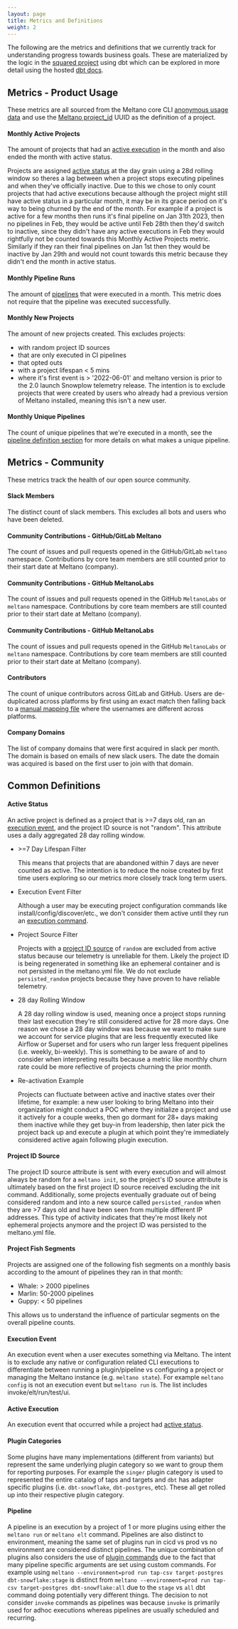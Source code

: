 ```yaml
---
layout: page
title: Metrics and Definitions
weight: 2
---
```


The following are the metrics and definitions that we currently track for understanding progress towards business goals.
These are materialized by the logic in the [squared project](https://github.com/meltano/squared/) using dbt which can be explored in more detail using the hosted [dbt docs](https://meltano.gitlab.io/squared/#!/overview).

## Metrics - Product Usage

These metrics are all sourced from the Meltano core CLI [anonymous usage data](https://docs.meltano.com/reference/settings#send_anonymous_usage_stats) and use the [Meltano project_id](https://docs.meltano.com/reference/settings#project_id) UUID as the definition of a project.

#### Monthly Active Projects

The amount of projects that had an [active execution](/data-team/metrics-and-definitions#active-execution) in the month and also ended the month with active status.

Projects are assigned [active status](/data-team/metrics-and-definitions#active-status) at the day grain using a 28d rolling window so theres a lag between when a project stops executing pipelines and when they've officially inactive.
Due to this we chose to only count projects that had active executions because although the project might still have active status in a particular month, it may be in its grace period on it's way to being churned by the end of the month.
For example if a project is active for a few months then runs it's final pipeline on Jan 31th 2023, then no pipelines in Feb, they would be active until Feb 28th then they'd switch to inactive, since they didn't have any active executions in Feb they would rightfully not be counted towards this Monthly Active Projects metric.
Similarly if they ran their final pipelines on Jan 1st then they would be inactive by Jan 29th and would not count towards this metric because they didn't end the month in active status.

#### Monthly Pipeline Runs

The amount of [pipelines](/data-team/metrics-and-definitions#pipeline) that were executed in a month.
This metric does not require that the pipeline was executed successfully.

#### Monthly New Projects

The amount of new projects created.
This excludes projects:
- with random project ID sources
- that are only executed in CI pipelines
- that opted outs
- with a project lifespan < 5 mins
- where it's first event is > '2022-06-01' and meltano version is prior to the 2.0 launch Snowplow telemetry release. The intention is to exclude projects that were created by users who already had a previous version of Meltano installed, meaning this isn't a new user.

#### Monthly Unique Pipelines

The count of unique pipelines that we're executed in a month, see the [pipeline definition section](/data-team/metrics-and-definitions#pipeline) for more details on what makes a unique pipeline.

## Metrics - Community

These metrics track the health of our open source community.

#### Slack Members

The distinct count of slack members.
This excludes all bots and users who have been deleted.

#### Community Contributions - GitHub/GitLab Meltano

The count of issues and pull requests opened in the GitHub/GitLab `meltano` namespace.
Contributions by core team members are still counted prior to their start date at Meltano (company).

#### Community Contributions - GitHub MeltanoLabs

The count of issues and pull requests opened in the GitHub `MeltanoLabs` or `meltano` namespace.
Contributions by core team members are still counted prior to their start date at Meltano (company).

#### Community Contributions - GitHub MeltanoLabs

The count of issues and pull requests opened in the GitHub `MeltanoLabs` or `meltano` namespace.
Contributions by core team members are still counted prior to their start date at Meltano (company).

#### Contributors

The count of unique contributors across GitLab and GitHub.
Users are de-duplicated across platforms by first using an exact match then falling back to a [manual mapping file](https://github.com/meltano/squared/blob/main/data/transform/data/contributor_id_mapping.csv) where the usernames are different across platforms.

#### Company Domains

The list of company domains that were first acquired in slack per month.
The domain is based on emails of new slack users.
The date the domain was acquired is based on the first user to join with that domain.


## Common Definitions

#### Active Status

An active project is defined as a project that is >=7 days old, ran an [execution event](/data-team/metrics-and-definitions#execution-event), and the project ID source is not "random".
This attribute uses a daily aggregated 28 day rolling window.

- &gt;=7 Day Lifespan Filter

    This means that projects that are abandoned within 7 days are never counted as active.
    The intention is to reduce the noise created by first time users exploring so our metrics more closely track long term users.

- Execution Event Filter

    Although a user may be executing project configuration commands like install/config/discover/etc., we don't consider them active until they run an [execution command](/data-team/metrics-and-definitions#execution-event).

- Project Source Filter

    Projects with a [project ID source](/data-team/metrics-and-definitions#project-id-source) of `random` are excluded from active status because our telemetry is unreliable for them.
    Likely the project ID is being regenerated in something like an ephemeral container and is not persisted in the meltano.yml file.
    We do not exclude `persisted_random` projects because they have proven to have reliable telemetry.

- 28 day Rolling Window

    A 28 day rolling window is used, meaning once a project stops running their last execution they're still considered active for 28 more days.
    One reason we chose a 28 day window was because we want to make sure we account for service plugins that are less frequently executed like Airflow or Superset and for users who run larger less frequent pipelines (i.e. weekly, bi-weekly).
    This is something to be aware of and to consider when interpreting results because a metric like monthly churn rate could be more reflective of projects churning the prior month.

- Re-activation Example

    Projects can fluctuate between active and inactive states over their lifetime, for example: a new user looking to bring Meltano into their organization might conduct a POC where they initialize a project and use it actively for a couple weeks, then go dormant for 28+ days making them inactive while they get buy-in from leadership, then later pick the project back up and execute a plugin at which point they're immediately considered active again following plugin execution.

#### Project ID Source

The project ID source attribute is sent with every execution and will almost always be random for a `meltano init`, so the project's ID source attribute is ultimately based on the first
project ID source received excluding the init command.
Additionally, some projects eventually graduate out of being considered random and into a new source called `persisted_random` when they are >7 days old and have been seen from multiple different IP addresses.
This type of activity indicates that they're most likely not ephemeral projects anymore and the project ID was persisted to the meltano.yml file.

#### Project Fish Segments

Projects are assigned one of the following fish segments on a monthly basis according to the amount of pipelines they ran in that month:

- Whale: > 2000 pipelines
- Marlin: 50-2000 pipelines
- Guppy: < 50 pipelines

This allows us to understand the influence of particular segments on the overall pipeline counts.

#### Execution Event

An execution event when a user executes something via Meltano.
The intent is to exclude any native or configuration related CLI executions to differentiate between running a plugin/pipeline vs configuring a project or managing the Meltano instance (e.g. `meltano state`).
For example `meltano config` is not an execution event but `meltano run` is.
The list includes invoke/elt/run/test/ui.

#### Active Execution

An execution event that occurred while a project had [active status](/data-team/metrics-and-definitions#active-status).

#### Plugin Categories

Some plugins have many implementations (different from variants) but represent the same underlying plugin category so we want to group them for reporting purposes.
For example the `singer` plugin category is used to represented the entire catalog of taps and targets and `dbt` has adapter specific plugins (i.e. `dbt-snowflake`, `dbt-postgres`, etc).
These all get rolled up into their respective plugin category.

#### Pipeline

A pipeline is an execution by a project of 1 or more plugins using either the `meltano run` or `meltano elt` command.
Pipelines are also distinct to environment, meaning the same set of plugins run in cicd vs prod vs no environment are considered distinct pipelines.
The unique combination of plugins also considers the use of [plugin commands](https://docs.meltano.com/concepts/project#plugin-commands) due to the fact that many pipeline specific arguments are set using custom commands.
For example using `meltano --environment=prod run tap-csv target-postgres dbt-snowflake:stage` is distinct from `meltano --environment=prod run tap-csv target-postgres dbt-snowflake:all` due to the `stage` vs `all` dbt command doing potentially very different things.
The decision to not consider `invoke` commands as pipelines was because `invoke` is primarily used for adhoc executions whereas pipelines are usually scheduled and recurring.
